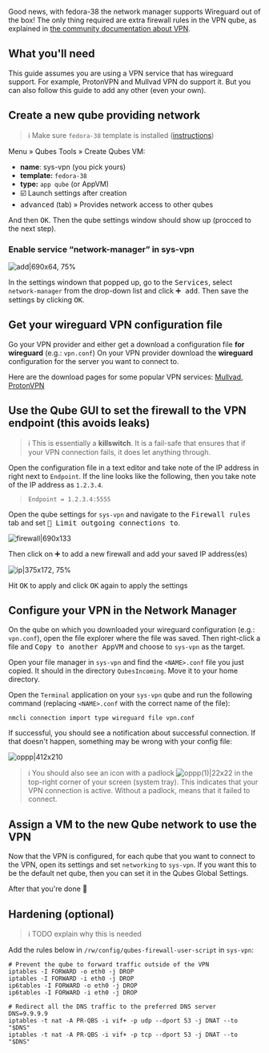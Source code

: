 Good news, with fedora-38 the network manager supports Wireguard out of the box!
The only thing required are extra firewall rules in the VPN qube, as explained in [the community documentation about VPN](https://github.com/Qubes-Community/Contents/blob/master/docs/configuration/vpn.md).

## What you'll need
This guide assumes you are using a VPN service that has wireguard support. For example, ProtonVPN and Mullvad VPN do support it. But you can also follow this guide to add any other (even your own).

## Create a new qube providing network
> :information_source:  Make sure `fedora-38` template is installed ([instructions](https://www.qubes-os.org/doc/templates/fedora/#installing))

Menu » Qubes Tools » Create Qubes VM:
- **name**: sys-vpn (you pick yours)  
- **template:** `fedora-38`  
- **type:** `app qube` (or AppVM)  
-  ☑️ Launch settings after creation
- <kbd>advanced</kbd> (tab) » Provides network access to other qubes

And then <kbd>OK</kbd>. Then the qube settings window should show up (procced to the next step).

### Enable service “network-manager” in sys-vpn
![add|690x64, 75%](upload://2r8q1bkftaD2vQhv6yWrswwhllL.png)

In the settings windown that popped up, go to the <kbd>Services</kbd>, select `network-manager` from the drop-down list and click <kbd>:heavy_plus_sign: add</kbd>. Then save the settings by clicking <kbd>OK</kbd>.

## Get your wireguard VPN configuration file
Go your VPN provider and either get a download a configuration file **for wireguard** (e.g.: `vpn.conf`)
On your VPN provider download the **wireguard** configuration for the server you want to connect to.

Here are the download pages for some popular VPN services: [Mullvad](https://mullvad.net/en/account/wireguard-config), [ProtonVPN](account.proton.me/u/0/vpn/WireGuard)

## Use the Qube GUI to set the firewall to the VPN endpoint (this avoids leaks)

> :information_source: This is essentially a **killswitch**. It is a fail-safe that ensures that if your VPN connection fails, it does let anything through.

Open the configuration file in a text editor and take note of the IP address in right next to `Endpoint`. If the line looks like the following, then you take note of the IP address as `1.2.3.4`. 
>   ```
>   Endpoint = 1.2.3.4:5555
>   ```

Open the qube settings for `sys-vpn` and navigate to the <kbd>Firewall rules</kbd> tab and set <kbd>:radio_button: Limit outgoing connections to</kbd>.

![firewall|690x133](upload://aOddjpqb61Fu1tF3A65GTywvrAk.png)

Then click on  <kbd> :heavy_plus_sign:</kbd> to add a new firewall and add your saved IP address(es)

![ip|375x172, 75%](upload://rrxJUKcOlwO37Psto41J4KQ1t1C.png)


Hit <kbd>OK</KBD> to apply and click <kbd>OK</KBD> again to apply the settings

## Configure your VPN in the Network Manager
On the qube on which you downloaded your wireguard configuration (e.g.: `vpn.conf`), open the file explorer where the file was saved. Then right-click a file and <kbd>Copy to another AppVM</kbd> and choose to `sys-vpn` as the target.

Open your file manager in `sys-vpn` and find the `<NAME>.conf` file you just copied. It should in the directory `QubesIncoming`. Move it to your home directory.

Open the `Terminal` application on your `sys-vpn` qube and run the following command (replacing `<NAME>.conf` with the correct name of the file):

```text
nmcli connection import type wireguard file vpn.conf
```

If successful, you should see a notification about successful connection. If that doesn't happen, something may be wrong with your config file:

![oppp|412x210](upload://fQlyyzTGsMXgW1VuY0On9IWm5Ne.png)


> :information_source: You should also see an icon with a padlock ![oppp(1)|22x22](upload://kRH6Pr00qtxThM8rkJIosNbq3EL.png)  in the top-right corner of your screen (system tray). This indicates that your VPN connection is active. Without a padlock, means that it failed to connect.

## Assign a VM to the new Qube network to use the VPN

Now that the VPN is configured, for each qube that you want to connect to the VPN, open its settings and set `networking` to `sys-vpn`.  If you want this to be the default net qube, then you can set it in the Qubes Global Settings.

After that you're done :partying_face:


## Hardening (optional)

> :information_source: TODO explain why this is needed

Add the rules below in `/rw/config/qubes-firewall-user-script` in `sys-vpn`:

```
# Prevent the qube to forward traffic outside of the VPN
iptables -I FORWARD -o eth0 -j DROP
iptables -I FORWARD -i eth0 -j DROP
ip6tables -I FORWARD -o eth0 -j DROP
ip6tables -I FORWARD -i eth0 -j DROP

# Redirect all the DNS traffic to the preferred DNS server
DNS=9.9.9.9
iptables -t nat -A PR-QBS -i vif+ -p udp --dport 53 -j DNAT --to "$DNS"
iptables -t nat -A PR-QBS -i vif+ -p tcp --dport 53 -j DNAT --to "$DNS"
```

<div data-theme-toc="true"> </div>